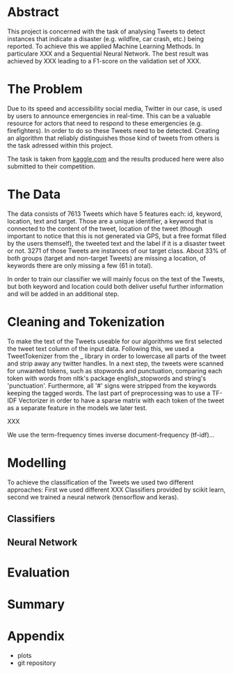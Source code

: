# Abstract

This project is concerned with the task of analysing Tweets to detect instances that indicate a disaster (e.g. wildfire, car crash, etc.) being reported. To achieve this we applied Machine Learning Methods. In particulare XXX and a Sequential Neural Network. The best result was achieved by XXX leading to a F1-score on the validation set of XXX.

# The Problem
Due to its speed and accessibility social media, Twitter in our case, is used by users to announce emergencies in real-time. This can be a valuable resource for actors that need to respond to these emergencies (e.g. firefighters). In order to do so these Tweets need to be detected. Creating an algorithm that reliably distinguishes those kind of tweets from others is the task adressed within this project.

The task is taken from [kaggle.com](https://www.kaggle.com/c/nlp-getting-started/overview/description) and the results produced here were also submitted to their competition.

# The Data
The data consists of 7613 Tweets which have 5 features each: id, keyword, location, text and target. Those are a unique identifier, a keyword that is connected to the content of the tweet, location of the tweet (though important to notice that this is not generated via GPS, but a free format filled by the users themself), the tweeted text and the label if it is a disaster tweet or not. 3271 of those Tweets are instances of our target class. About 33% of both groups (target and non-target Tweets) are missing a location, of keywords there are only missing a few (61 in total).

In order to train our classifier we will mainly focus on the text of the Tweets, but both keyword and location could both deliver useful further information and will be added in an additional step.

# Cleaning and Tokenization
To make the text of the Tweets useable for our algorithms we first selected the tweet text column of the input data. Following this, we used a TweetTokenizer from the _ library in order to lowercase all parts of the tweet and strip away any twitter handles. 
In a next step, the tweets were scanned for unwanted tokens, such as stopwords and punctuation, comparing each token with words from nltk's package english_stopwords and string's 'punctuation'. Furthermore, all '#' signs were stripped from the keywords keeping the tagged words. 
The last part of preprocessing was to use a TF-IDF Vectorizer in order to have a sparse matrix with each token of the tweet as a separate feature in the models we later test. 

XXX

We use the term-frequency times inverse document-frequency (tf-idf)...

# Modelling
To achieve the classification of the Tweets we used two different approaches: First we used different XXX Classifiers provided by scikit learn, second we trained a neural network (tensorflow and keras).

## Classifiers

## Neural Network




# Evaluation
# Summary
# Appendix
- plots
- git repository

